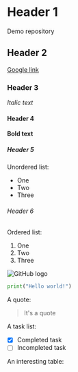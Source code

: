 # Header 1
Demo repository
## Header 2
[Google link](google.com)
### Header 3
*Italic text*
#### Header 4
**Bold text**
##### Header 5
Unordered list:
- One
- Two
- Three
###### Header 6
Ordered list:
1. One
2. Two
3. Three

![GitHub logo](https://3dnews.ru/assets/external/illustrations/2020/03/17/1006161/i75_ArticleImage_23542.jpg)


```python
print("Hello world!")
```

A quote:
> It's a quote

A task list:
- [x] Completed task
- [ ] Incompleted task

An interesting table:
